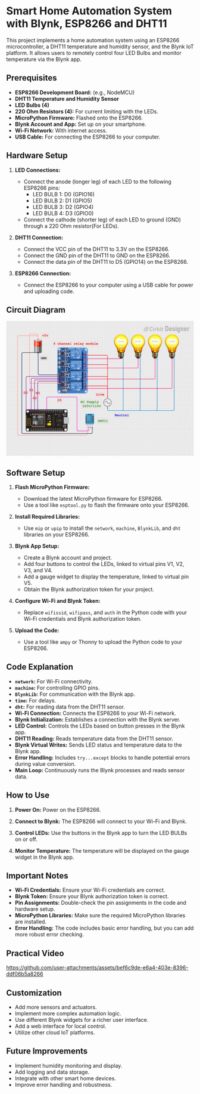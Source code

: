 # Smart Home Automation System with Blynk, ESP8266 and DHT11

This project implements a home automation system using an ESP8266 microcontroller, a DHT11 temperature and humidity sensor, and the Blynk IoT platform. It allows users to remotely control four LED Bulbs and monitor temperature via the Blynk app.

## Prerequisites

* **ESP8266 Development Board:** (e.g., NodeMCU)
* **DHT11 Temperature and Humidity Sensor**
* **LED Bulbs (4)**
* **220 Ohm Resistors (4):** For current limiting with the LEDs.
* **MicroPython Firmware:** Flashed onto the ESP8266.
* **Blynk Account and App:** Set up on your smartphone.
* **Wi-Fi Network:** With internet access.
* **USB Cable:** For connecting the ESP8266 to your computer.

## Hardware Setup

1.  **LED Connections:**
    * Connect the anode (longer leg) of each LED to the following ESP8266 pins:
        * LED BULB 1: D0 (GPIO16)
        * LED BULB 2: D1 (GPIO5)
        * LED BULB 3: D2 (GPIO4)
        * LED BULB 4: D3 (GPIO0)
    * Connect the cathode (shorter leg) of each LED to ground (GND) through a 220 Ohm resistor(For LEDs).

2.  **DHT11 Connection:**
    * Connect the VCC pin of the DHT11 to 3.3V on the ESP8266.
    * Connect the GND pin of the DHT11 to GND on the ESP8266.
    * Connect the data pin of the DHT11 to D5 (GPIO14) on the ESP8266.

3.  **ESP8266 Connection:**
    * Connect the ESP8266 to your computer using a USB cable for power and uploading code.

## Circuit Diagram
![ESP8266 Home Automation System with Blynk and DHT11](circuit_image_(1).png)


## Software Setup

1.  **Flash MicroPython Firmware:**
    * Download the latest MicroPython firmware for ESP8266.
    * Use a tool like `esptool.py` to flash the firmware onto your ESP8266.

2.  **Install Required Libraries:**
    * Use `mip` or `upip` to install the `network`, `machine`, `BlynkLib`, and `dht` libraries on your ESP8266.

3.  **Blynk App Setup:**
    * Create a Blynk account and project.
    * Add four buttons to control the LEDs, linked to virtual pins V1, V2, V3, and V4.
    * Add a gauge widget to display the temperature, linked to virtual pin V5.
    * Obtain the Blynk authorization token for your project.

4.  **Configure Wi-Fi and Blynk Token:**
    * Replace `wifissid`, `wifipass`, and `auth` in the Python code with your Wi-Fi credentials and Blynk authorization token.

5.  **Upload the Code:**
    * Use a tool like `ampy` or Thonny to upload the Python code to your ESP8266.

## Code Explanation

* **`network`:** For Wi-Fi connectivity.
* **`machine`:** For controlling GPIO pins.
* **`BlynkLib`:** For communication with the Blynk app.
* **`time`:** For delays.
* **`dht`:** For reading data from the DHT11 sensor.
* **Wi-Fi Connection:** Connects the ESP8266 to your Wi-Fi network.
* **Blynk Initialization:** Establishes a connection with the Blynk server.
* **LED Control:** Controls the LEDs based on button presses in the Blynk app.
* **DHT11 Reading:** Reads temperature data from the DHT11 sensor.
* **Blynk Virtual Writes:** Sends LED status and temperature data to the Blynk app.
* **Error Handling:** Includes `try...except` blocks to handle potential errors during value conversion.
* **Main Loop:** Continuously runs the Blynk processes and reads sensor data.

## How to Use

1.  **Power On:** Power on the ESP8266.

2.  **Connect to Blynk:** The ESP8266 will connect to your Wi-Fi and Blynk.

3.  **Control LEDs:** Use the buttons in the Blynk app to turn the LED BULBs on or off.

4.  **Monitor Temperature:** The temperature will be displayed on the gauge widget in the Blynk app.

## Important Notes

* **Wi-Fi Credentials:** Ensure your Wi-Fi credentials are correct.
* **Blynk Token:** Ensure your Blynk authorization token is correct.
* **Pin Assignments:** Double-check the pin assignments in the code and hardware setup.
* **MicroPython Libraries:** Make sure the required MicroPython libraries are installed.
* **Error Handling:** The code includes basic error handling, but you can add more robust error checking.
## Practical Video

https://github.com/user-attachments/assets/bef6c9de-e6a4-403e-8396-ddf06b5a8266

## Customization

* Add more sensors and actuators.
* Implement more complex automation logic.
* Use different Blynk widgets for a richer user interface.
* Add a web interface for local control.
* Utilize other cloud IoT platforms.

## Future Improvements

* Implement humidity monitoring and display.
* Add logging and data storage.
* Integrate with other smart home devices.
* Improve error handling and robustness.
